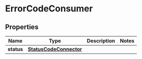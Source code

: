 # ErrorCodeConsumer

## Properties
Name | Type | Description | Notes
------------ | ------------- | ------------- | -------------
**status** | [**StatusCodeConnector**](StatusCodeConnector.md) |  | 
